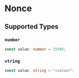 # Nonce


## Supported Types

### `number`

```typescript
const value: number = 19398;
```

### `string`

```typescript
const value: string = "<value>";
```

